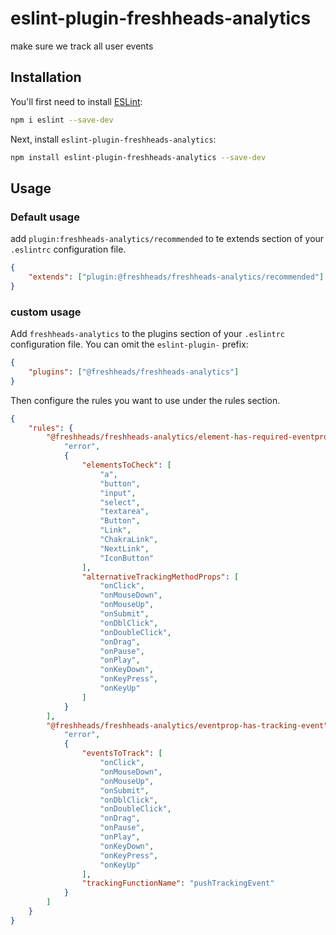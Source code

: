 # eslint-plugin-freshheads-analytics

make sure we track all user events

## Installation

You'll first need to install [ESLint](https://eslint.org/):

```sh
npm i eslint --save-dev
```

Next, install `eslint-plugin-freshheads-analytics`:

```sh
npm install eslint-plugin-freshheads-analytics --save-dev
```

## Usage

### Default usage

add `plugin:freshheads-analytics/recommended` to te extends section of your `.eslintrc` configuration file.

```json
{
    "extends": ["plugin:@freshheads/freshheads-analytics/recommended"]
}
```

### custom usage

Add `freshheads-analytics` to the plugins section of your `.eslintrc` configuration file. You can omit the `eslint-plugin-` prefix:

```json
{
    "plugins": ["@freshheads/freshheads-analytics"]
}
```

Then configure the rules you want to use under the rules section.

```json
{
    "rules": {
        "@freshheads/freshheads-analytics/element-has-required-eventprop": [
            "error",
            {
                "elementsToCheck": [
                    "a",
                    "button",
                    "input",
                    "select",
                    "textarea",
                    "Button",
                    "Link",
                    "ChakraLink",
                    "NextLink",
                    "IconButton"
                ],
                "alternativeTrackingMethodProps": [
                    "onClick",
                    "onMouseDown",
                    "onMouseUp",
                    "onSubmit",
                    "onDblClick",
                    "onDoubleClick",
                    "onDrag",
                    "onPause",
                    "onPlay",
                    "onKeyDown",
                    "onKeyPress",
                    "onKeyUp"
                ]
            }
        ],
        "@freshheads/freshheads-analytics/eventprop-has-tracking-event": [
            "error",
            {
                "eventsToTrack": [
                    "onClick",
                    "onMouseDown",
                    "onMouseUp",
                    "onSubmit",
                    "onDblClick",
                    "onDoubleClick",
                    "onDrag",
                    "onPause",
                    "onPlay",
                    "onKeyDown",
                    "onKeyPress",
                    "onKeyUp"
                ],
                "trackingFunctionName": "pushTrackingEvent"
            }
        ]
    }
}
```
